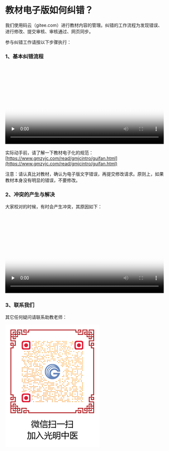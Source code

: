 # 教材电子版如何纠错？

我们使用码云（gitee.com）进行教材内容的管理。纠错的工作流程为发现错误、进行修改、提交审核、审核通过、网页同步。

参与纠错工作请按以下步骤执行：

### 1、基本纠错流程

<video id="video" controls="" preload="none" width="100%"  poster="img/jiucuopost.png">
<source id="mp4" src="img/jiucuo.mp4" type="video/mp4">
</video>

实际动手前，请了解一下教材电子化的规范：[https://www.gmzyjc.com/read/gmjcintro/guifan.html](https://www.gmzyjc.com/read/gmjcintro/guifan.html)

注意：请认真比对教材，确认为电子版文字错误，再提交修改请求。原则上，如果教材本身没有明显的错误，不要修改。  

### 2、冲突的产生与解决

大家校对的时候，有时会产生冲突，其原因如下：

<video id="video" controls="" preload="none" width="100%"  poster="img/chongtu.png">
<source id="mp4" src="img/chongtu.mp4" type="video/mp4">
</video>

### 3、联系我们

其它任何疑问请联系助教老师： 

![](img/lianxi2.png)

